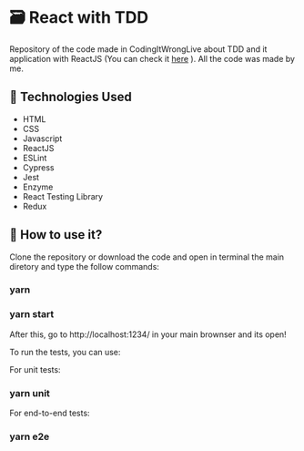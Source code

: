 # :card_file_box: React with TDD
Repository of the code made in CodingItWrongLive about TDD and it application with ReactJS (You can check it [here](https://www.youtube.com/watch?v=0aAdglT39go&list=PLXXnezSEtvNMlfJFd1Z2wilxymcOaVl9Q) ). All the code was made by me.

<!--
<p align= "center">
  <img src="https://user-images.githubusercontent.com/47602070/76813700-8d089180-67d7-11ea-86ad-b0fca5424b4d.png" height="250px" />
<p/>
-->

## :bookmark_tabs: Technologies Used
* HTML
* CSS
* Javascript
* ReactJS
* ESLint
* Cypress
* Jest
* Enzyme
* React Testing Library
* Redux

## :rocket: How to use it?

Clone the repository or download the code and open in terminal the main diretory and type the follow commands:

### yarn

### yarn start

After this, go to http://localhost:1234/ in your main brownser and its open!

To run the tests, you can use:

For unit tests:
### yarn unit

For end-to-end tests:
### yarn e2e
